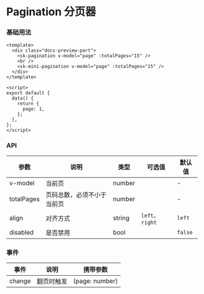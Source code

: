 # Pagination 分页器

### 基础用法

<PaginationBasic />

```vue
<template>
  <div class="docs-preview-part">
    <sk-pagination v-model="page" :totalPages="15" />
    <br />
    <sk-mini-pagination v-model="page" :totalPages="15" />
  </div>
</template>

<script>
export default {
  data() {
    return {
      page: 1,
    };
  },
};
</script>
```

### API

| 参数       | 说明                       | 类型   | 可选值          | 默认值  |
| ---------- | -------------------------- | ------ | --------------- | ------- |
| v-model    | 当前页                     | number |                 | -       |
| totalPages | 页码总数，必须不小于当前页 | number |                 | -       |
| align      | 对齐方式                   | string | `left`、`right` | `left`  |
| disabled   | 是否禁用                   | bool   |                 | `false` |

### 事件

| 事件   | 说明       | 携带参数       |
| ------ | ---------- | -------------- |
| change | 翻页时触发 | (page: number) |
